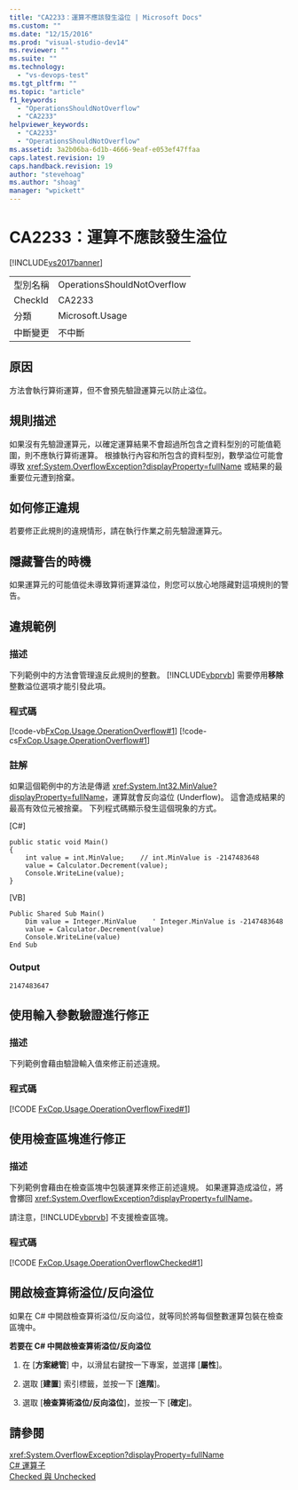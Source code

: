 ```yaml
---
title: "CA2233：運算不應該發生溢位 | Microsoft Docs"
ms.custom: ""
ms.date: "12/15/2016"
ms.prod: "visual-studio-dev14"
ms.reviewer: ""
ms.suite: ""
ms.technology: 
  - "vs-devops-test"
ms.tgt_pltfrm: ""
ms.topic: "article"
f1_keywords: 
  - "OperationsShouldNotOverflow"
  - "CA2233"
helpviewer_keywords: 
  - "CA2233"
  - "OperationsShouldNotOverflow"
ms.assetid: 3a2b06ba-6d1b-4666-9eaf-e053ef47ffaa
caps.latest.revision: 19
caps.handback.revision: 19
author: "stevehoag"
ms.author: "shoag"
manager: "wpickett"
---
```

# CA2233：運算不應該發生溢位
[!INCLUDE[vs2017banner](../code-quality/includes/vs2017banner.md)]

|||  
|-|-|  
|型別名稱|OperationsShouldNotOverflow|  
|CheckId|CA2233|  
|分類|Microsoft.Usage|  
|中斷變更|不中斷|  
  
## 原因  
 方法會執行算術運算，但不會預先驗證運算元以防止溢位。  
  
## 規則描述  
 如果沒有先驗證運算元，以確定運算結果不會超過所包含之資料型別的可能值範圍，則不應執行算術運算。  根據執行內容和所包含的資料型別，數學溢位可能會導致 <xref:System.OverflowException?displayProperty=fullName> 或結果的最重要位元遭到捨棄。  
  
## 如何修正違規  
 若要修正此規則的違規情形，請在執行作業之前先驗證運算元。  
  
## 隱藏警告的時機  
 如果運算元的可能值從未導致算術運算溢位，則您可以放心地隱藏對這項規則的警告。  
  
## 違規範例  
  
### 描述  
 下列範例中的方法會管理違反此規則的整數。  [!INCLUDE[vbprvb](../code-quality/includes/vbprvb_md.md)] 需要停用**移除**整數溢位選項才能引發此項。  
  
### 程式碼  
 [!code-vb[FxCop.Usage.OperationOverflow#1](../code-quality/codesnippet/VisualBasic/ca2233-operations-should-not-overflow_1.vb)]
 [!code-cs[FxCop.Usage.OperationOverflow#1](../code-quality/codesnippet/CSharp/ca2233-operations-should-not-overflow_1.cs)]  
  
### 註解  
 如果這個範例中的方法是傳遞 <xref:System.Int32.MinValue?displayProperty=fullName>，運算就會反向溢位 \(Underflow\)。  這會造成結果的最高有效位元被捨棄。  下列程式碼顯示發生這個現象的方式。  
  
 \[C\#\]  
  
```  
public static void Main()  
{  
    int value = int.MinValue;    // int.MinValue is -2147483648   
    value = Calculator.Decrement(value);   
    Console.WriteLine(value);  
}  
```  
  
 \[VB\]  
  
```  
Public Shared Sub Main()       
    Dim value = Integer.MinValue    ' Integer.MinValue is -2147483648   
    value = Calculator.Decrement(value)   
    Console.WriteLine(value)   
End Sub  
```  
  
### Output  
  
```  
2147483647  
```  
  
## 使用輸入參數驗證進行修正  
  
### 描述  
 下列範例會藉由驗證輸入值來修正前述違規。  
  
### 程式碼  
 [!CODE [FxCop.Usage.OperationOverflowFixed#1](../CodeSnippet/VS_Snippets_CodeAnalysis/FxCop.Usage.OperationOverflowFixed#1)]  
  
## 使用檢查區塊進行修正  
  
### 描述  
 下列範例會藉由在檢查區塊中包裝運算來修正前述違規。  如果運算造成溢位，將會擲回 <xref:System.OverflowException?displayProperty=fullName>。  
  
 請注意，[!INCLUDE[vbprvb](../code-quality/includes/vbprvb_md.md)] 不支援檢查區塊。  
  
### 程式碼  
 [!CODE [FxCop.Usage.OperationOverflowChecked#1](../CodeSnippet/VS_Snippets_CodeAnalysis/FxCop.Usage.OperationOverflowChecked#1)]  
  
## 開啟檢查算術溢位\/反向溢位  
 如果在 C\# 中開啟檢查算術溢位\/反向溢位，就等同於將每個整數運算包裝在檢查區塊中。  
  
 **若要在 C\# 中開啟檢查算術溢位\/反向溢位**  
  
1.  在 \[**方案總管**\] 中，以滑鼠右鍵按一下專案，並選擇 \[**屬性**\]。  
  
2.  選取 \[**建置**\] 索引標籤，並按一下 \[**進階**\]。  
  
3.  選取 \[**檢查算術溢位\/反向溢位**\]，並按一下 \[**確定**\]。  
  
## 請參閱  
 <xref:System.OverflowException?displayProperty=fullName>   
 [C\# 運算子](/dotnet/csharp/language-reference/operators/index)   
 [Checked 與 Unchecked](/dotnet/csharp/language-reference/keywords/checked-and-unchecked)